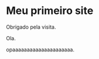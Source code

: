 <!DOCTYPE html>
<html>
<head>

  </style>
</head>  
<body>

<h1>Meu primeiro site</h1>
<p>Obrigado pela visita.</p>
  
<p>Ola.</p>
<p>opaaaaaaaaaaaaaaaaaaaaa.</p>

</body>
</html>

